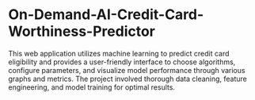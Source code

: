 # On-Demand-AI-Credit-Card-Worthiness-Predictor

This web application utilizes machine learning to predict credit card eligibility and provides a user-friendly interface to choose algorithms, configure parameters, and visualize model performance through various graphs and metrics. The project involved thorough data cleaning, feature engineering, and model training for optimal results.
